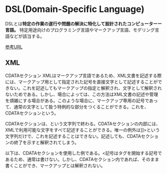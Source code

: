# DSL(Domain-Specific Language)

DSLとは**特定の作業の遂行や問題の解決に特化して設計されたコンピューターー言語。**
特定用途向けのプログラミング言語やマークアップ言語、モデリング言語などが該当する。

[参考URL](https://e-words.jp/w/DSL.html)



## XML

CDATAセクション
XMLはマークアップ言語であるため、XML文書を記述する際には、マークアップ用として指定された記号を直接文字として記述することができない。これを記述してもマークアップの指定と解釈され、文字として解釈されないためである。しかし、場合によっては、この方法はXML文書の記述や管理を煩雑にする場合がある。このような場合に、マークアップ専用の記号であって、通常の文字として扱う特例的な部分をつくることができる。これを、CDATAセクションという。

CDATAセクションは、<![CDATA[という文字列で始まり、]]>という文字列で終わる。CDATAセクションの内部には、XMLで利用可能な文字をすべて記述することができる。唯一の例外は]]>という文字列だけで、これを記述することはできない。記述しても、CDATAセクションの終了を示すと解釈されてしまう。

以下は、CDATAセクションを使用した例である。<記号はタグを開始する記号であるため、通常は書けない。しかし、CDATAセクション内であれば、そのまま書くことができ、マークアップとは解釈されない。
